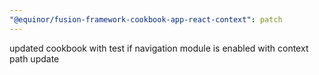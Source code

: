 ```yaml
---
"@equinor/fusion-framework-cookbook-app-react-context": patch
---
```


updated cookbook with test if navigation module is enabled with context path update
